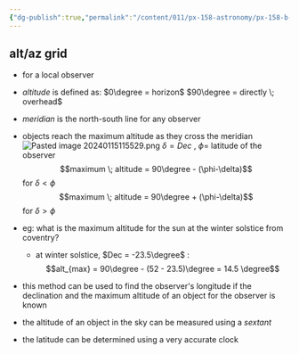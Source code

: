 ```yaml
---
{"dg-publish":true,"permalink":"/content/011/px-158-astronomy/px-158-b-the-celestial-sphere/px-158-b2-maximum-altitude/","noteIcon":"1","created":"2025-08-27T13:14:04.842+01:00","updated":"2024-11-26T20:12:58.000+00:00"}
---
```


## alt/az grid
- for a local observer
- *altitude* is defined as:
	$0\degree = horizon$
	$90\degree = directly \; overhead$
- *meridian* is the north-south line for any observer

- objects reach the maximum altitude as they cross the meridian
![Pasted image 20240115115529.png](/img/user/pics/Pasted%20image%2020240115115529.png)
$\delta=Dec$ , $\phi =$ latitude of the observer
$$maximum \; altitude = 90\degree - (\phi-\delta)$$
	for $\delta < \phi$
$$maximum \; altitude = 90\degree + (\phi-\delta)$$
	for $\delta > \phi$
	
- eg: what is the maximum altitude for the sun at the winter solstice from coventry?
	- at winter solstice, $Dec = -23.5\degree$ : 
	$$alt_{max} = 90\degree - (52 - 23.5)\degree = 14.5 \degree$$

- this method can be used to find the observer's longitude if the declination and the maximum altitude of an object for the observer is known
- the altitude of an object in the sky can be measured using a *sextant*
- the latitude can be determined using a very accurate clock
